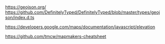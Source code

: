 
https://geojson.org/
https://github.com/DefinitelyTyped/DefinitelyTyped/blob/master/types/geojson/index.d.ts

https://developers.google.com/maps/documentation/javascript/elevation

https://github.com/tmcw/mapmakers-cheatsheet
